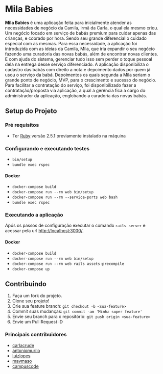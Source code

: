 Mila Babies
=======

**Mila Babies** é uma aplicação feita para inicialmente atender as necessidades 
de negócio da Camila, irmã da Carla, o qual ela mesmo criou. Um negócio focado 
em serviço de babás premium para cuidar apenas das crianças, e cobrado por hora.
Sendo seu grande diferencial o cuidado especial com as mesmas.
Para essa necessidade, a aplicação foi introduzida com as ideias da Camila, Mila, 
que iria expandir o seu negócio fazendo uma curadoria das novas babás, além de encontrar
novas clientes. E com ajuda do sistema, gerenciar tudo isso sem perder o toque
pessoal dela na entrega desse serviço diferenciado.
A aplicação disponibiliza o cadastro das babás com direito a nota e depoimento
dados por quem já usou o serviço da babá. Depoimentos os quais segunda a Mila 
seriam o grande ponto de negócio, MVP, para o crescimento e sucesso do negócio.
Para facilitar a contratação do serviço, foi disponibilizado fazer a 
contratação/proposta via aplicação, a qual a gerência fica a cargo do administrador
da aplicação, englobando a curadoria das novas babás.

## Setup do Projeto

### Pré requisitos

 - Ter [Ruby](https://www.ruby-lang.org) versão 2.5.1 previamente instalado na máquina

### Configurando e executando testes

 - `bin/setup`
 - `bundle exec rspec`

#### Docker
 - `docker-compose build`
 - `docker-compose run --rm web bin/setup`
 - `docker-compose run --rm --service-ports web bash`
 - `bundle exec rspec`

### Executando a aplicação

Após os passos de configuração executar o comando `rails server` e acessar pela
url [http://localhost:3000/](http://localhost:3000/).

#### Docker
 - `docker-compose build`
 - `docker-compose run --rm web bin/setup`
 - `docker-compose run --rm web rails assets:precompile`
 - `docker-compose up`

## Contribuindo
1. Faça um fork do projeto.
2. Clone seu projeto!
2. Crie sua feature branch: `git checkout -b <sua-feature>`
3. Commit suas mudanças: `git commit -am 'Minha super feature'`
4. Envie seu branch para o repositório: `git push origin <sua-feature>`
5. Envie um Pull Request :D

### Principais contribuidores
 - [carlacrude](https://github.com/carlacrude)
 - [antoniomurilo](https://github.com/antoniomurilo)
 - [luizlopes](https://github.com/luizlopes)
 - [mavmaso](https://github.com/mavmaso)
 - [campuscode](https://www.campuscode.com.br/)

